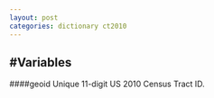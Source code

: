 ```yaml
---
layout: post
categories: dictionary ct2010
---
```


#Variables
---

####geoid
Unique 11-digit US 2010 Census Tract ID.

	 